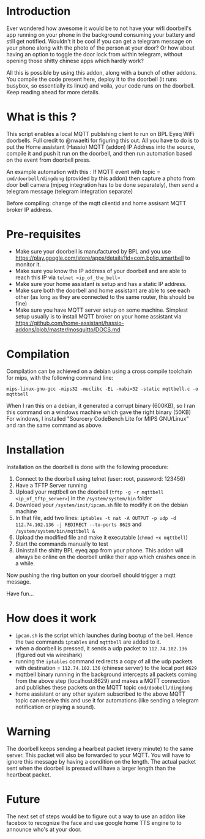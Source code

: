 # Introduction
Ever wondered how awesome it would be to not have your wifi doorbell's app running on your phone in the background consuming your battery and still get notified.
Wouldn't it be cool if you can get a telegram message on your phone along with the photo of the person at your door?
Or how about having an option to toggle the door lock from within telegram, without opening those shitty chinese apps which hardly work?

All this is possible by using this addon, along with a bunch of other addons. You compile the code present here, deploy it to the doorbell (it runs busybox, so essentially its linux) and voila, your code runs on the doorbell. Keep reading ahead for more details.

# What is this ?
This script enables a local MQTT publishing client to run on BPL Eyeq WiFi doorbells. Full credit to @nwaelti for figuring this out.
All you have to do is to put the Home assistant (Hassio) MQTT (addon) IP Address into the source, compile it and push it run on the doorbell, and then run automation based on the event from doorbell press. 

An example automation with this : If MQTT event with topic = `cmd/doorbell/dingdong` (provided by this addon) then capture a photo from door bell camera (mjpeg integration has to be done separately), then send a telegram message (telegram integration separate) 

Before compiling: change of the mqtt clientid and home assisant MQTT broker IP address.

# Pre-requisites
- Make sure your doorbell is manufactured by BPL and you use https://play.google.com/store/apps/details?id=com.bpliq.smartbell to monitor it.
- Make sure you know the IP address of your doorbell and are able to reach this IP via `telnet <ip_of_the_bell>`
- Make sure your home assistant is setup and has a static IP address.
- Make sure both the doorbell and home assistant are able to see each other (as long as they are connected to the same router, this should be fine)
- Make sure you have MQTT server setup on some machine. Simplest setup usually is to install MQTT broker on your home assistant via https://github.com/home-assistant/hassio-addons/blob/master/mosquitto/DOCS.md

# Compilation
Compilation can be achieved on a debian using a cross compile toolchain for mips, with the following command line:

`mips-linux-gnu-gcc -mips32 -muclibc -EL -mabi=32 -static mqttbell.c -o mqttbell`

When I ran this on a debian, it generated a corrupt binary (600KB), so I ran this command on a windows machine which gave the right binary (50KB)
For windows, I installed "Sourcery CodeBench Lite for MIPS GNU/Linux" and ran the same command as above.

# Installation
Installation on the doorbell is done with the following procedure:

1. Connect to the doorbell using telnet (user: root, password: 123456)
2. Have a TFTP Server running
3. Upload your mqttbell on the doorbell (`tftp -g -r mqttbell <ip_of_tftp_server>`) in the `/system/system/bin` folder
4. Download your `/system/init/ipcam.sh` file to modify it on the debian machine
5. In that file, add two lines: `iptables -t nat -A OUTPUT -p udp -d 112.74.102.136 -j REDIRECT --to-ports 8629` and `/system/system/bin/mqttbell &`
6. Upload the modified file and make it executable (`chmod +x mqttbell`)
7. Start the commands manually to test
8. Uninstall the shitty BPL eyeq app from your phone. This addon will always be online on the doorbell unlike their app which crashes once in a while. 

Now pushing the ring button on your doorbell should trigger a mqtt message.

Have fun...

# How does it work
- `ipcam.sh` is the script which launches during bootup of the bell. Hence the two commands `iptables` and `mqttbell` are added to it.
- when a doorbell is pressed, it sends a udp packet to `112.74.102.136` (figured out via wireshark)
- running the `iptables` command redirects a copy of all the udp packets with destination = `112.74.102.136` (chinese server) to the local port `8629`
- mqttbell binary running in the background intercepts all packets coming from the above step (localhost:8629) and makes a MQTT connection and publishes these packets on the MQTT topic `cmd/doobell/dingdong`
- home assistant or any other system subscribed to the above MQTT topic can receive this and use it for automations (like sending a telegram notification or playing a sound).

# Warning
The doorbell keeps sending a hearbeat packet (every minute) to the same server. This packet will also be forwarded to your MQTT. You will have to ignore this message by having a condition on the length. The actual packet sent when the doorbell is pressed will have a larger length than the heartbeat packet.

# Future
The next set of steps would be to figure out a way to use an addon like facebox to recognize the face and use google home TTS engine to to announce who's at your door.
